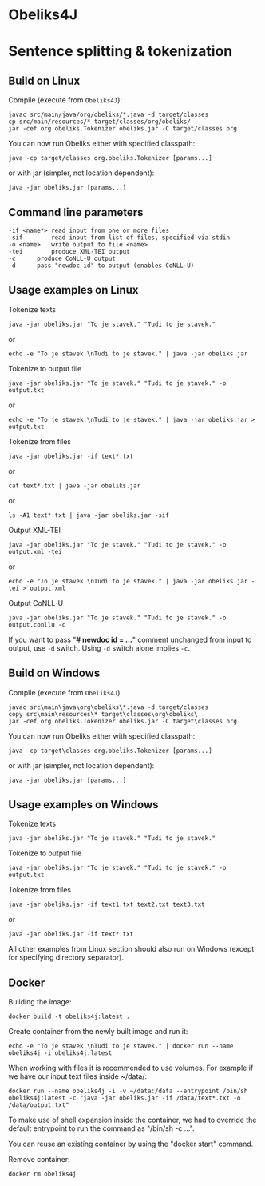 Obeliks4J
===

Sentence splitting & tokenization
===

Build on Linux
---

Compile (execute from `Obeliks4J`):
```
javac src/main/java/org/obeliks/*.java -d target/classes
cp src/main/resources/* target/classes/org/obeliks/
jar -cef org.obeliks.Tokenizer obeliks.jar -C target/classes org
```
You can now run Obeliks either with specified classpath:
```
java -cp target/classes org.obeliks.Tokenizer [params...]
```
or with jar (simpler, not location dependent):
```
java -jar obeliks.jar [params...]
```

Command line parameters
---

```
-if <name*>	read input from one or more files
-sif		read input from list of files, specified via stdin
-o <name>	write output to file <name>
-tei		produce XML-TEI output
-c		produce CoNLL-U output
-d		pass "newdoc id" to output (enables CoNLL-U)
```

Usage examples on Linux
---

Tokenize texts 
```
java -jar obeliks.jar "To je stavek." "Tudi to je stavek."
```
or
```
echo -e "To je stavek.\nTudi to je stavek." | java -jar obeliks.jar
```

Tokenize to output file
```
java -jar obeliks.jar "To je stavek." "Tudi to je stavek." -o output.txt
```
or
```
echo -e "To je stavek.\nTudi to je stavek." | java -jar obeliks.jar > output.txt
```

Tokenize from files 
```
java -jar obeliks.jar -if text*.txt
```
or
```
cat text*.txt | java -jar obeliks.jar
```
or
```
ls -A1 text*.txt | java -jar obeliks.jar -sif
```

Output XML-TEI
```
java -jar obeliks.jar "To je stavek." "Tudi to je stavek." -o output.xml -tei
```
or
```
echo -e "To je stavek.\nTudi to je stavek." | java -jar obeliks.jar -tei > output.xml
```

Output CoNLL-U
```
java -jar obeliks.jar "To je stavek." "Tudi to je stavek." -o output.conllu -c
```
If you want to pass "**# newdoc id = ...**" comment unchanged from input to output,
use ```-d``` switch. Using ```-d``` switch alone implies ```-c```.

Build on Windows
---

Compile (execute from `Obeliks4J`)
```
javac src\main\java\org\obeliks\*.java -d target/classes
copy src\main\resources\* target\classes\org\obeliks\
jar -cef org.obeliks.Tokenizer obeliks.jar -C target\classes org
```
You can now run Obeliks either with specified classpath:
```
java -cp target\classes org.obeliks.Tokenizer [params...]
```
or with jar (simpler, not location dependent):
```
java -jar obeliks.jar [params...]
```

Usage examples on Windows
---

Tokenize texts 
```
java -jar obeliks.jar "To je stavek." "Tudi to je stavek."
```

Tokenize to output file
```
java -jar obeliks.jar "To je stavek." "Tudi to je stavek." -o output.txt
```

Tokenize from files 
```
java -jar obeliks.jar -if text1.txt text2.txt text3.txt
```
or
```
java -jar obeliks.jar -if text*.txt
```
All other examples from Linux section should also run on Windows (except
for specifying directory separator).

Docker
---

Building the image:
```
docker build -t obeliks4j:latest .
```

Create container from the newly built image and run it:
```
echo -e "To je stavek.\nTudi to je stavek." | docker run --name obeliks4j -i obeliks4j:latest
```

When working with files it is recommended to use volumes. For example if we have our input text files inside ~/data/:
```
docker run --name obeliks4j -i -v ~/data:/data --entrypoint /bin/sh obeliks4j:latest -c "java -jar obeliks.jar -if /data/text*.txt -o /data/output.txt"
```
To make use of shell expansion inside the container, we had to override the default entrypoint to run the command as "/bin/sh -c ...".

You can reuse an existing container by using the "docker start" command.

Remove container:
```
docker rm obeliks4j
```

